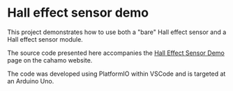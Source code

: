 # Hall effect sensor demo

This project demonstrates how to use both a &quot;bare&quot; Hall effect sensor and a Hall effect sensor module.

The source code presented here accompanies the [Hall Effect Sensor Demo](https://cahamo.delphidabbler.com/demos/hall-effect-sensor) page on the cahamo website.

The code was developed using PlatformIO within VSCode and is targeted at an Arduino Uno.
